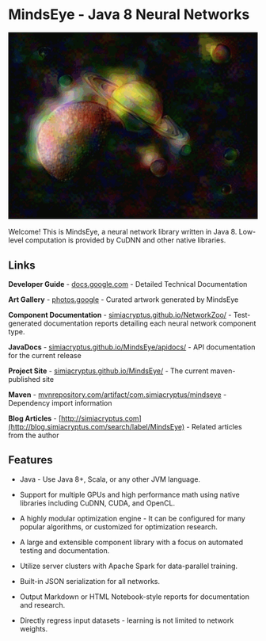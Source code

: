 

# MindsEye - Java 8 Neural Networks

[![Sample Texture cresated by MindsEye](0.gif)](https://photos.app.goo.gl/5SeREKdmYuIzMSv12)
 
Welcome! This is MindsEye, a neural network library written in Java 8. Low-level computation is provided by CuDNN and other native libraries.

## Links

**Developer Guide** - [docs.google.com](https://docs.google.com/document/d/15SzONTa9D5sR-3fehFPm_GWCQxhht0A7IjR_1_vIlk4/edit?usp=sharing) - Detailed Technical Documentation

**Art Gallery** - [photos.google](https://photos.app.goo.gl/5SeREKdmYuIzMSv12) - Curated artwork generated by MindsEye

**Component Documentation** - [simiacryptus.github.io/NetworkZoo/](https://simiacryptus.github.io/NetworkZoo/layers/index.html) - Test-generated documentation reports detailing each neural network component type.

**JavaDocs** - [simiacryptus.github.io/MindsEye/apidocs/](https://simiacryptus.github.io/MindsEye/apidocs/index.html) - API documentation for the current release

**Project Site** - [simiacryptus.github.io/MindsEye/](https://simiacryptus.github.io/MindsEye/) - The current maven-published site

**Maven** - [mvnrepository.com/artifact/com.simiacryptus/mindseye](http://mvnrepository.com/artifact/com.simiacryptus/mindseye) - Dependency import information

**Blog Articles** - [http://simiacryptus.com](http://blog.simiacryptus.com/search/label/MindsEye) - Related articles from the author

## Features

* Java - Use Java 8+, Scala, or any other JVM language.

* Support for multiple GPUs and high performance math using native libraries including CuDNN, CUDA, and OpenCL.

* A highly modular optimization engine - It can be configured for many popular algorithms, or customized for optimization research. 

* A large and extensible component library with a focus on automated testing and documentation.

* Utilize server clusters with Apache Spark for data-parallel training.

* Built-in JSON serialization for all networks.

* Output Markdown or HTML Notebook-style reports for documentation and research.

* Directly regress input datasets - learning is not limited to network weights.

